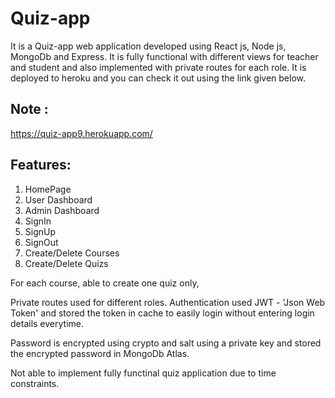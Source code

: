 # Quiz-app

It is a Quiz-app web application developed using React js, Node js, MongoDb and Express. It is fully functional with different views for teacher and student and also implemented with private routes for each role. It is deployed to heroku and you can check it out using the link given below.

## Note :

https://quiz-app9.herokuapp.com/


## Features:
1. HomePage
2. User Dashboard
3. Admin Dashboard
4. SignIn
5. SignUp
6. SignOut
7. Create/Delete Courses
8. Create/Delete Quizs

For each course, able to create one quiz only,

Private routes used for different roles. Authentication used JWT - 'Json Web Token' and stored the token in cache to easily login without entering login details everytime. 

Password is encrypted using crypto and salt using a private key and stored the encrypted password in MongoDb Atlas.

Not able to implement fully functinal quiz application due to time constraints.
